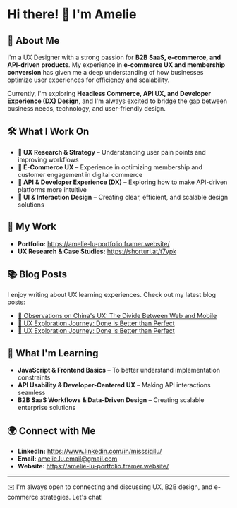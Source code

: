 # Hi there! 👋 I'm Amelie

## 🌟 About Me
I'm a UX Designer with a strong passion for **B2B SaaS, e-commerce, and API-driven products**. My experience in **e-commerce UX and membership conversion** has given me a deep understanding of how businesses optimize user experiences for efficiency and scalability.

Currently, I'm exploring **Headless Commerce, API UX, and Developer Experience (DX) Design**, and I'm always excited to bridge the gap between business needs, technology, and user-friendly design.

## 🛠️ What I Work On
- **📌 UX Research & Strategy** – Understanding user pain points and improving workflows
- **🛒 E-Commerce UX** – Experience in optimizing membership and customer engagement in digital commerce
- **🧩 API & Developer Experience (DX)** – Exploring how to make API-driven platforms more intuitive
- **🎨 UI & Interaction Design** – Creating clear, efficient, and scalable design solutions

## 🚀 My Work
- **Portfolio:** https://amelie-lu-portfolio.framer.website/
- **UX Research & Case Studies:** https://shorturl.at/t7ypk

## 📚 Blog Posts
I enjoy writing about UX learning experiences. Check out my latest blog posts:
- [🔗 Observations on China's UX: The Divide Between Web and Mobile](https://shorturl.at/tzUoX) 
- [🔗 UX Exploration Journey: Done is Better than Perfect](https://shorturl.at/Zuy1n)
- [🔗 UX Exploration Journey: Done is Better than Perfect](https://shorturl.at/amlA9)

## 📖 What I'm Learning
- **JavaScript & Frontend Basics** – To better understand implementation constraints
- **API Usability & Developer-Centered UX** – Making API interactions seamless
- **B2B SaaS Workflows & Data-Driven Design** – Creating scalable enterprise solutions

## 🌍 Connect with Me
- **LinkedIn:** https://www.linkedin.com/in/misssiqilu/
- **Email:** amelie.lu.email@gmail.com
- **Website:** https://amelie-lu-portfolio.framer.website/

---
✉️ I'm always open to connecting and discussing UX, B2B design, and e-commerce strategies. Let's chat!
